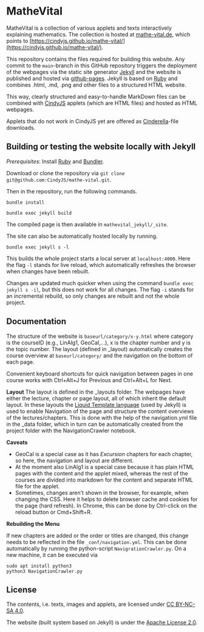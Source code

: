 # MatheVital

MatheVital is a collection of various applets and texts interactively explaining mathematics. The collection is hosted at [mathe-vital.de](https://mathe-vital.de/), which points to [https://cindyjs.github.io/mathe-vital/](https://cindyjs.github.io/mathe-vital/).

This repository contains the files required for building this website. Any commit to the `main`-branch in this GitHub repository triggers the deployment of the webpages via the static site generator [Jekyll](https://docs.github.com/en/github/working-with-github-pages/setting-up-a-github-pages-site-with-jekyll) and the website is published and hosted via [github-pages](https://pages.github.com/). Jekyll is based on
[Ruby](https://www.ruby-lang.org/en/) and combines .html,
.md, .png and other files to a structured HTML website.

This way, clearly structured and easy-to-handle MarkDown files
can be combined with [CindyJS](https://cindyjs.org) applets
(which are HTML files) and hosted as HTML webpages.

Applets that do not work in CindyJS yet are offered as
[Cinderella](http://cinderella.de/)-file downloads.

## Building or testing the website locally with Jekyll

*Prerequisites*: Install [Ruby](https://www.ruby-lang.org/en/documentation/installation/) and [Bundler](https://bundler.io/). 

Download or clone the repository via `git clone git@github.com:CindyJS/mathe-vital.git`.

Then in the repository, run the following commands.

```
bundle install

bundle exec jekyll build
```

The compiled page is then available in `mathevital_jekyll/_site`.

The site can also be automatically hosted locally by running.

`bundle exec jekyll s -l`

This builds the whole project starts a local server at `localhost:4000`.
Here the flag `-l` stands for live reload, which automatically refreshes the browser when changes have been rebuilt.

Changes are updated much quicker when using the command `bundle exec jekyll s -il`,
but this does not work for all changes. The flag `-i` stands for
an incremental rebuild, so only changes are rebuilt and not the whole project.


## Documentation

The structure of the website is `baseurl/category/x-y.html` where category is the courseID (e.g., LinAlg1, GeoCal,...), x is the chapter number and y is the topic number. The layout (defined in \_layout) automatically creates the course overview at `baseurl/category/` and the navigation on the bottom of each page.

Convenient keyboard shortcuts for quick navigation between pages in one course works with Ctrl+Alt+J for Previous and Ctrl+Alt+L for Next.

**Layout**
The layout is defined in the \_layouts folder. The webpages have either the lecture, chapter or page layout, all of which inherit the default layout. In these layouts the [Liquid Template language](https://shopify.github.io/liquid/) (used by Jekyll) is used to enable Navigation of the page and structure the content overviews of the lectures/chapters. This is done with the help of the navigation.yml file in the \_data folder, which in turn can be automatically created from the project folder with the NavigationCrawler notebook.

**Caveats**
- GeoCal is a special case as it has *Excursion* chapters for each chapter, so here, the navigation and layout are different.
- At the moment also LinAlg1 is a special case because it has plain HTML pages with the content and the applet mixed, whereas the rest of the courses are divided into markdown for the content and separate HTML file for the applet.
- Sometimes, changes aren't shown in the browser, for example, when changing the CSS. Here it helps to delete browser cache and cookies for the page (hard refresh). In Chrome, this can be done by Ctrl-click on the reload button or Cmd+Shift+R.


**Rebuilding the Menu**

If new chapters are added or the order or titles are changed, this change needs to be reflected in the file `_conf/navigation.yml`. This can be done automatically by running the python-script `NavigrationCrawler.py`. On a new machine, it can be executed via
```
sudo apt install python3 
python3 NavigationCrawler.py
```

## License

The contents, i.e. texts, images and applets, are licensed under [CC BY-NC-SA 4.0](https://creativecommons.org/licenses/by-nc-sa/4.0/legalcode).

The website (built system based on Jekyll) is under the [Apache License 2.0](https://www.apache.org/licenses/LICENSE-2.0).
